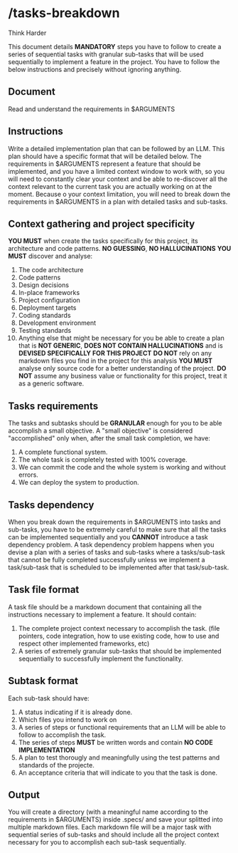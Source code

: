 # /tasks-breakdown

Think Harder

This document details **MANDATORY** steps you have to follow to create a series of sequential tasks with granular sub-tasks that will be used sequentially to implement a feature in the project.
You have to follow the below instructions and precisely without ignoring anything.

## Document

Read and understand the requirements in $ARGUMENTS

## Instructions

Write a detailed implementation plan that can be followed by an LLM. This plan should have a specific format that will be detailed below. The requirements in $ARGUMENTS represent a feature that should be implemented, and you have a limited context window to work with, so you will need to constantly clear your context and be able to re-discover all the context relevant to the current task you are actually working on at the moment. Because o your context limitation, you will need to break down the requirements in $ARGUMENTS in a plan with detailed tasks and sub-tasks.

## Context gathering and project specificity

**YOU MUST** when create the tasks specifically for this project, its architecture and code patterns. **NO GUESSING**, **NO HALLUCINATIONS**
**YOU MUST** discover and analyse:
1. The code architecture
2. Code patterns
3. Design decisions
4. In-place frameworks
5. Project configuration
6. Deployment targets
7. Coding standards
8. Development environment
9. Testing standards
10. Anything else that might be necessary for you be able to create a plan that is **NOT GENERIC**, **DOES NOT CONTAIN HALLUCINATIONS** and is **DEVISED SPECIFICALLY FOR THIS PROJECT**
**DO NOT** rely on any markdown files you find in the project for this analysis
**YOU MUST** analyse only source code for a better understanding of the project.
**DO NOT** assume any business value or functionality for this project, treat it as a generic software.

## Tasks requirements

The tasks and subtasks should be **GRANULAR** enough for you to be able accomplish a small objective. A "small objective" is considered "accomplished" only when, after the small task completion, we have:

1. A complete functional system.
2. The whole task is completely tested with 100% coverage.
3. We can commit the code and the whole system is working and without errors.
4. We can deploy the system to production.

## Tasks dependency

When you break down the requirements in $ARGUMENTS into tasks and sub-tasks, you have to be extremely careful to make sure that all the tasks can be implemented sequentially and you **CANNOT** introduce a task dependency problem.
A task dependency problem happens when you devise a plan with a series of tasks and sub-tasks where a tasks/sub-task that cannot be fully completed successfully unless we implement a task/sub-task that is scheduled to be implemented after that task/sub-task.

## Task file format

A task file should be a markdown document that containing all the instructions necessary to implement a feature. It should contain:

1. The complete project context necessary to accomplish the task. (file pointers, code integration, how to use existing code, how to use and respect other implemented frameworks, etc)
2. A series of extremely granular sub-tasks that should be implemented sequentially to successfully implement the functionality.

## Subtask format

Each sub-task should have:

1. A status indicating if it is already done.
2. Which files you intend to work on
3. A series of steps or functional requirements that an LLM will be able to follow to accomplish the task.
4. The series of steps **MUST** be written words and contain **NO CODE IMPLEMENTATION**
5. A plan to test thorougly and meaningfully using the test patterns and standards of the projecte.
6. An acceptance criteria that will indicate to you that the task is done.

## Output

You will create a directory (with a meaningful name according to the requirements in $ARGUMENTS) inside .specs/ and save your splitted into multiple markdown files.
Each markdown file will be a major task with sequential series of sub-tasks and should include all the project context necessary for you to accomplish each sub-task sequentially.

